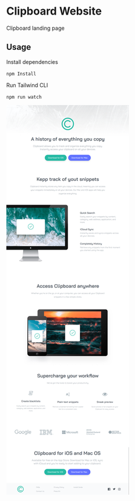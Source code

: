 # Clipboard Website

Clipboard landing page

## Usage

Install dependencies

```
npm Install
```

Run Tailwind CLI

```
npm run watch
```

![Alt text](images/clipboard.png)

